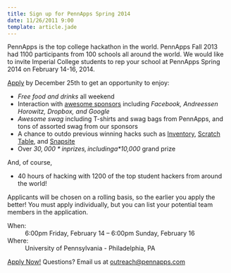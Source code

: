 ```yaml
---
title: Sign up for PennApps Spring 2014
date: 11/26/2011 9:00
template: article.jade
---
```

PennApps is the top college hackathon in the world. PennApps Fall 2013
had 1100 participants from 100 schools all around the world. We would
like to invite Imperial College students to rep your school at PennApps
Spring 2014 on February 14-16, 2014.

<span class="more"></span>

[Apply](http://apply.pennapps.com/) by December 25th to get an opportunity to enjoy:
* *Free food and drinks* all weekend
* Interaction with [awesome sponsors](http://2013f.pennapps.com/#sponsors)
  including *Facebook, Andreessen Horowitz, Dropbox, and Google*
* *Awesome swag* including T-shirts and swag bags from PennApps, and tons of
  assorted swag from our sponsors
* A chance to outdo previous winning hacks such as
  [Inventory](http://www.youtube.com/watch?v=cade1Uc5lDU),
  [Scratch Table](http://www.youtube.com/watch?v=m33PqhdDl0M), and
  [Snapsite](http://www.youtube.com/watch?v=no0vPJOXq2A)
* Over *$30,000* in prizes, including a *$10,000* grand prize

And, of course,

* 40 hours of hacking with 1200 of the top student hackers from around the
  world!

Applicants will be chosen on a rolling basis, so the earlier you apply
the better! You must apply individually, but you can list your potential
team members in the application.

<dl>
<dt>When:</dt>
<dd>6:00pm Friday, February 14 – 6:00pm Sunday, February 16</dd>
<dt>Where:</dt>
<dd>University of Pennsylvania - Philadelphia, PA</dd>
</dl>

[Apply Now!](http://apply.pennapps.com/) Questions? Email us at
[outreach@pennapps.com](mailto:outreach@pennapps.com)
